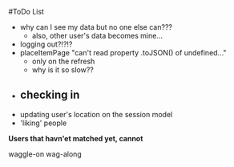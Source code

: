 #ToDo List
- why can I see my data but no one else can???
  - also, other user's data becomes mine...
- logging out?!?!?
- placeItemPage "can't read property .toJSON() of undefined..."
  - only on the refresh
  - why is it so slow??
- checking in
  -
- updating user's location on the session model
- 'liking' people

<Link to={`posts/${post._id}`}></Link>


**Users that havn'et matched yet, cannot**

waggle-on wag-along
